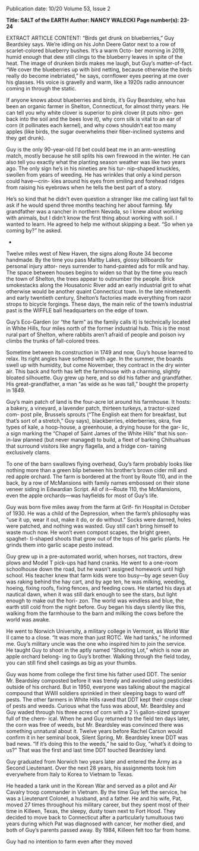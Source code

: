 Publication date: 10/20
Volume 53, Issue 2

**Title: SALT of the EARTH**
**Author: NANCY WALECKI**
**Page number(s): 23-24**

EXTRACT ARTICLE CONTENT:
“Birds get drunk on blueberries,” Guy Beardsley says. 
We’re idling on his John Deere Gator next to a row 
of scarlet-colored blueberry bushes. It’s a warm Octo-
ber morning in 2019, humid enough that dew still clings 
to the blueberry leaves in spite of the heat. The image of 
drunken birds makes me laugh, but Guy’s matter-of-fact. 
“We cover the blueberries up with bird netting, because 
otherwise the birds really do become inebriated,” he says, 
cornflower eyes peering at me over his glasses. His voice is 
gravelly and warm, like a 1920s radio announcer coming in 
through the static.

If anyone knows about blueberries and birds, it’s Guy 
Beardsley, who has been an organic farmer in Shelton, 
Connecticut, for almost thirty years. He can tell you 
why white clover is superior to pink clover (it puts nitro-
gen back into the soil and the bees love it), why corn 
silk is vital to an ear of corn (it pollinates each kernel), 
and why cows shouldn’t eat too many apples (like birds, 
the sugar overwhelms their fiber-inclined systems and 
they get drunk).

Guy is the only 90-year-old I’d bet could beat me in 
an arm-wrestling match, mostly because he still splits 
his own firewood in the winter. He can also tell you 
exactly what the planting season weather was like two 
years ago. The only sign he’s in his nineties are his tur-
nip-shaped knuckles, swollen from years of weeding. He 
has wrinkles that only a kind person could have—crin-
kles around his eyes from smiling and forehead ridges 
from raising his eyebrows when he tells the best part of 
a story.

He’s so kind that he didn’t even question a stranger 
like me calling last fall to ask if he would spend three 
months teaching her about farming. My grandfather 
was a rancher in northern Nevada, so I knew about 
working with animals, but I didn’t know the first thing 
about working with soil. I wanted to learn. He agreed to 
help me without skipping a beat. “So when ya coming 
by?” he asked.

*


Twelve miles west of New Haven, the signs along 
Route 34 become handmade. By the time you pass 
Maltby Lakes, glossy billboards for personal injury attor-
neys surrender to hand-painted ads for milk and hay. 
The space between houses begins to widen so that by 
the time you reach the town of Shelton, the trees appear 
to outnumber the people. Brick smokestacks along the 
Housatonic River add an early industrial grit to what 
otherwise would be another quaint Connecticut town. 
In the late nineteenth and early twentieth century, 
Shelton’s factories made everything from razor strops 
to bicycle forgings. These days, the main relic of the 
town’s industrial past is the WIFFLE ball headquarters 
on the edge of town.

Guy’s Eco-Garden (or “the farm” as the family calls 
it) is technically located in White Hills, four miles north 
of the former industrial hub. This is the most rural part 
of Shelton, where rabbits aren’t afraid of people and 
poison ivy climbs the trunks of fall-colored trees.

Sometime between its construction in 1749 and 
now, Guy’s house learned to relax. Its right angles 
have softened with age. In the summer, the boards 
swell up with humidity, but come November, they 
contract in the dry winter air. This back and forth has 
left the farmhouse with a charming, slightly bloated 
silhouette. Guy grew up here, and so did his father 
and grandfather. His great-grandfather, a man “as 
wide as he was tall,” bought the property in 1849.

Guy’s main patch of land is the four-acre lot 
around his farmhouse. It hosts: a bakery, a vineyard, a 
lavender patch, thirteen turkeys, a tractor-sized com-
post pile, Brussels sprouts (“The English eat them 
for breakfast, but that’s sort of a stretch,” Guy says), 
blackberries, elderberries, okra, five types of kale, a 
hoop-house, a greenhouse, a drying house for the gar-
lic, a sign marking the “Chapel of Saint James of the 
White Hills” that his son-in-law planned (but never 
managed) to build, a fleet of barking Chihuahuas that 
surround visitors like angry flagella, and a fridge con-
taining exclusively clams.

To one of the barn swallows flying overhead, Guy’s 
farm probably looks like nothing more than a green 
blip between his brother’s brown cider mill and red 
apple orchard. The farm is bordered at the front by 
Route 110, and in the back, by a row of McMansions 
with family names embossed on their stone veneer 
siding in Edwardian Script. All of it—Route 110, the 
McMansions, even the apple orchards—was hayfields 
for most of Guy’s life.

Guy was born five miles away from the farm at Grif-
fin Hospital in October of 1930. He was a child of the 
Depression, when the farm’s philosophy was “use it 
up, wear it out, make it do, or do without.” Socks were 
darned, holes were patched, and nothing was wasted. 
Guy still can’t bring himself to waste much now. He 
won’t even compost scapes, the bright green, spaghet-
ti-shaped shoots that grow out of the tops of his garlic 
plants. He grinds them into garlic scape pesto instead.

Guy grew up in a pre-automated world, when 
horses, not tractors, drew plows and Model T pick-ups 
had hand cranks. He went to a one-room schoolhouse 
down the road, but he wasn’t assigned homework 
until high school. His teacher knew that farm kids were 
too busy—by age seven Guy was raking behind the hay 
cart, and by age ten, he was milking, weeding, hoeing, 
fixing roofs, fixing fences, and feeding cows. He started 
his days at nautical dawn, when it was still dark enough 
to see the stars, but light enough to make out the hori-
zon. The world was windless and blue, the earth still 
cold from the night before. Guy began his days silently 
like this, walking from the farmhouse to the barn and 
milking the cows before the world was awake. 

He went to Norwich University, a military college in 
Vermont, as World War II came to a close. “It was more 
than just ROTC. We had tanks,” he informed me. Guy’s 
military uncle was the one who inspired him to join 
the service. He taught Guy to shoot in the aptly named 
“Shooting Lot,” which is now an apple orchard belong-
ing to Guy’s brother. Walking through the field today, 
you can still find shell casings as big as your thumbs.

Guy was home from college the first time his father 
used DDT. The senior Mr. Beardsley composted before 
it was trendy and avoided using pesticides outside of 
his orchard. But in 1950, everyone was talking about 
the magical compound that WWII soldiers sprinkled in 
their sleeping bags to ward off pests. The other farmers 
in White Hills raved that DDT kept their crops clear 
of pests and weeds. Curious what the fuss was about, 
Mr. Beardsley and Guy waded through his three acres 
of corn with a 2 ½ gallon-sized sprayer full of the chem-
ical. When he and Guy returned to the field ten days 
later, the corn was free of weeds, but Mr. Beardsley 
was convinced there was something unnatural about it. 
Twelve years before Rachel Carson would confirm it in 
her seminal book, Silent Spring, Mr. Beardsley knew 
DDT was bad news. “If it’s doing this to the weeds,” he 
said to Guy, “what’s it doing to us?” That was the first 
and last time DDT touched Beardsley land.

Guy graduated from Norwich two years later and 
entered the Army as a Second Lieutenant. Over the 
next 28 years, his assignments took him everywhere 
from Italy to Korea to Vietnam to Texas.

He headed a tank unit in the Korean War and served 
as a pilot and Air Cavalry troop commander in Vietnam. 
By the time Guy left the service, he was a Lieutenant 
Colonel, a husband, and a father. He and his wife, Pat, 
moved 27 times throughout his military career, but they 
spent most of their time in Killeen, Texas, the sleepy, 
dusty town next to Fort Hood. They decided to move 
back to Connecticut after a particularly tumultuous two 
years during which Pat was diagnosed with cancer, her 
mother died, and both of Guy’s parents passed away. By 
1984, Killeen felt too far from home.

Guy had no intention to farm even after they moved